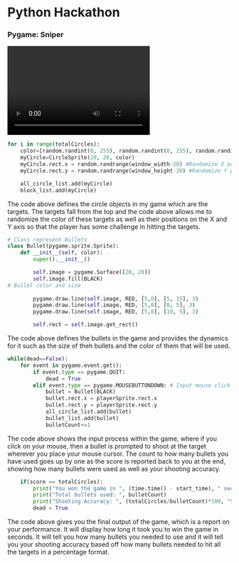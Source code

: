 # Python Hackathon


### Pygame: Sniper

<video src="Python Hackathon.mp4" width="320" height="200" controls preload></video>

```python
for i in range(totalCircles):
    color=[random.randint(0, 255), random.randint(0, 255), random.randint(0, 255)] # Randomize colors for targets
    myCircle=CircleSprite(20, 20, color)
    myCircle.rect.x = random.randrange(window_width-20) #Randomize X position for targetss
    myCircle.rect.y = random.randrange(window_height-20) #Randomize Y position for targets

    all_circle_list.add(myCircle)
    block_list.add(myCircle)
```

The code above defines the circle objects in my game which are the targets. The targets fall from the top and the code above allows me to randomize the color of these targets as well as their positions on the X and Y axis so that the player has some challenge in hitting the targets. 

```python
# Class represent Bullets
class Bullet(pygame.sprite.Sprite):
    def __init__(self, color):
        super().__init__()

        self.image = pygame.Surface([20, 20])
        self.image.fill(BLACK)
# Bullet color and size
    
        pygame.draw.line(self.image, RED, [5,0], [5, 15], 3)
        pygame.draw.line(self.image, RED, [5,0], [0, 5], 3)
        pygame.draw.line(self.image, RED, [5,0], [10, 5], 3)

        self.rect = self.image.get_rect()
```

The code above defines the bullets in the game and provides the dynamics for it such as the size of theh bullets and the color of them that will be used. 
```python
while(dead==False):
    for event in pygame.event.get():
        if event.type == pygame.QUIT:
            dead = True
        elif event.type == pygame.MOUSEBUTTONDOWN: # Input mouse click for bullet
            bullet = Bullet(BLACK)
            bullet.rect.x = playerSprite.rect.x
            bullet.rect.y = playerSprite.rect.y
            all_circle_list.add(bullet)
            bullet_list.add(bullet)
            bulletCount+=1
```

The code above shows the input process within the game, where if you click on your mouse, then a bullet is prompted to shoot at the target wherever you place your mouse cursor. The count to how many bullets you have used goes up by one as the score is reported back to you at the end, showing how many bullets were used as well as your shooting accuracy. 


```python
    if(score == totalCircles):
        print("You won the game in ", (time.time() - start_time), " seconds")
        print("Total bullets used: ", bulletCount)
        print("Shooting Accuracy: ", (totalCircles/bulletCount)*100, "%")
        dead = True
```

The code above gives you the final output of the game, which is a report on your performance. It will display how long it took you to win the game in seconds. It will tell you how many bullets you needed to use and it will tell you your shooting accuracy based off how many bullets needed to hit all the targets in a percentage format. 
